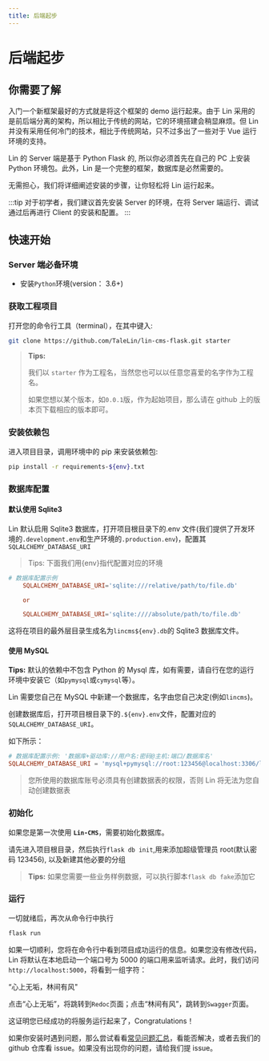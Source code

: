 ```yaml
---
title: 后端起步
---
```


# <H2Icon /> 后端起步

## 你需要了解

入门一个新框架最好的方式就是将这个框架的 demo 运行起来。由于 Lin 采用的是前后端分离的架构，所以相比于传统的网站，它的环境搭建会稍显麻烦。但 Lin 并没有采用任何冷门的技术，相比于传统网站，只不过多出了一些对于 Vue 运行环境的支持。

Lin 的 Server 端是基于 Python Flask 的, 所以你必须首先在自己的 PC 上安装 Python 环境包。此外，Lin 是一个完整的框架，数据库是必然需要的。

无需担心，我们将详细阐述安装的步骤，让你轻松将 Lin 运行起来。

:::tip
对于初学者，我们建议首先安装 Server 的环境，在将 Server 端运行、调试通过后再进行 Client 的安装和配置。
:::

## 快速开始

### Server 端必备环境

- 安装`Python`环境(version： 3.6+)

### 获取工程项目

打开您的命令行工具（terminal），在其中键入:

```bash
git clone https://github.com/TaleLin/lin-cms-flask.git starter
```

> **Tips:** 
>
> 我们以 `starter` 作为工程名，当然您也可以以任意您喜爱的名字作为工程名。
>
> 如果您想以某个版本，如`0.0.1`版，作为起始项目，那么请在 github 上的版本页下载相应的版本即可。

### 安装依赖包

进入项目目录，调用环境中的 pip 来安装依赖包:

```bash
pip install -r requirements-${env}.txt
```

### 数据库配置

#### 默认使用 Sqlite3

Lin 默认启用 Sqlite3 数据库，打开项目根目录下的.env 文件(我们提供了开发环境的`.development.env`和生产环境的`.production.env`)，配置其`SQLALCHEMY_DATABASE_URI`

> Tips: 下面我们用{env}指代配置对应的环境

```conf
# 数据库配置示例
    SQLALCHEMY_DATABASE_URI='sqlite:///relative/path/to/file.db'

    or

    SQLALCHEMY_DATABASE_URI='sqlite:////absolute/path/to/file.db'
```

这将在项目的最外层目录生成名为`lincms${env}.db`的 Sqlite3 数据库文件。

#### 使用 MySQL

**Tips:** 默认的依赖中不包含 Python 的 Mysql 库，如有需要，请自行在您的运行环境中安装它（如`pymysql`或`cymysql`等）。

Lin 需要您自己在 MySQL 中新建一个数据库，名字由您自己决定(例如`lincms`)。

创建数据库后，打开项目根目录下的`.${env}.env`文件，配置对应的`SQLALCHEMY_DATABASE_URI`。

如下所示：

```conf
# 数据库配置示例: '数据库+驱动库://用户名:密码@主机:端口/数据库名'
SQLALCHEMY_DATABASE_URI = 'mysql+pymysql://root:123456@localhost:3306/lincms'
```

> 您所使用的数据库账号必须具有创建数据表的权限，否则 Lin 将无法为您自动创建数据表

### 初始化

如果您是第一次使用 **`Lin-CMS`**，需要初始化数据库。

请先进入项目根目录，然后执行`flask db init`,用来添加超级管理员 root(默认密码 123456), 以及新建其他必要的分组

> **Tips:**
> 如果您需要一些业务样例数据，可以执行脚本`flask db fake`添加它

### 运行

一切就绪后，再次从命令行中执行

```bash
flask run
```

如果一切顺利，您将在命令行中看到项目成功运行的信息。如果您没有修改代码，Lin 将默认在本地启动一个端口号为 5000 的端口用来监听请求。此时，我们访问`http://localhost:5000`，将看到一组字符：

“心上无垢，林间有风"

点击“心上无垢”，将跳转到`Redoc`页面；点击“林间有风”，跳转到`Swagger`页面。

这证明您已经成功的将服务运行起来了，Congratulations！


如果你安装时遇到问题，那么尝试看看[常见问题汇总](../../server/flask/questions.md)，看能否解决，或者去我们的 github 仓库看 issue。如果没有出现你的问题，请给我们提 issue。

<RightMenu />

